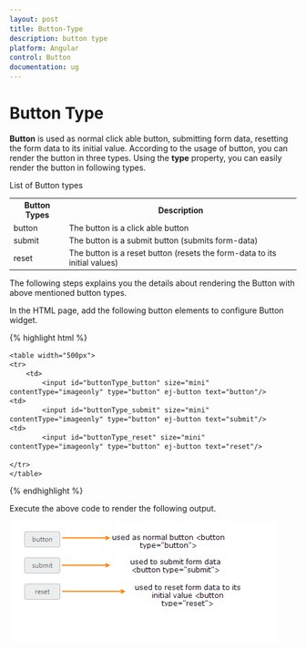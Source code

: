 ```yaml
---
layout: post
title: Button-Type
description: button type
platform: Angular
control: Button
documentation: ug
---
```


# Button Type

**Button** is used as normal click able button, submitting form data, resetting the form data to its initial value. According to the usage of button, you can render the button in three types. Using the **type** property, you can easily render the button in following types.

List of Button types

<table>
   <tr>
      <th>Button Types</th>
      <th>Description</th>
   <tr>
      <td>
         button
      </td>
      <td>
         The button is a click able button
      </td>
   </tr>
   <tr>
      <td>
         submit
      </td>
      <td>
         The button is a submit button (submits form-data)
      </td>
   </tr>
   <tr>
      <td>
         reset    
      </td>
      <td>
         The button is a reset button (resets the form-data to its initial values)
      </td>
   </tr>
</table>


The following steps explains you the details about rendering the Button with above mentioned button types.

In the HTML page, add the following button elements to configure Button widget.

{% highlight html %}

    <table width="500px">
    <tr>
        <td>
            <input id="buttonType_button" size="mini" contentType="imageonly" type="button" ej-button text="button"/> 
    <td>
            <input id="buttonType_submit" size="mini" contentType="imageonly" type="button" ej-button text="submit"/> 
    <td>
            <input id="buttonType_reset" size="mini" contentType="imageonly" type="button" ej-button text="reset"/> 
  
    </tr>
    </table>

{% endhighlight %}



Execute the above code to render the following output.

![](Button-Type_images/Button-Type_img1.png) 

